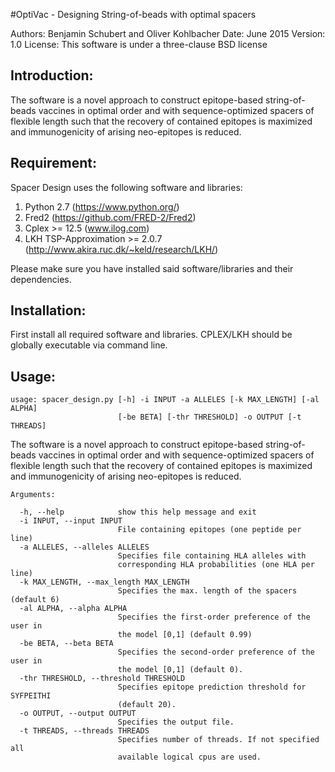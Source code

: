 #OptiVac - Designing String-of-beads with optimal spacers

Authors: Benjamin Schubert and Oliver Kohlbacher
Date: June 2015
Version: 1.0
License: This software is under a three-clause BSD license


Introduction:
-------------
The software is a novel approach to construct epitope-based string-of-beads
vaccines in optimal order and with sequence-optimized spacers of flexible length
such that the recovery of contained epitopes is maximized and immunogenicity of 
arising neo-epitopes is reduced. 

Requirement:
-------------
Spacer Design uses the following software and libraries:

 1.  Python 2.7 (https://www.python.org/)
 2.  Fred2 (https://github.com/FRED-2/Fred2)
 3.  Cplex >= 12.5 (www.ilog.com)
 4.  LKH TSP-Approximation >= 2.0.7 (http://www.akira.ruc.dk/~keld/research/LKH/)

Please make sure you have installed said software/libraries
and their dependencies.


Installation:
-------------
First install all required software and libraries. CPLEX/LKH should be globally executable
via command line. 


Usage:
-------------
```
usage: spacer_design.py [-h] -i INPUT -a ALLELES [-k MAX_LENGTH] [-al ALPHA]
                        [-be BETA] [-thr THRESHOLD] -o OUTPUT [-t THREADS]
```

The software is a novel approach to construct epitope-based string-of-beads
vaccines in optimal order and with sequence-optimized spacers of flexible
length such that the recovery of contained epitopes is maximized and
immunogenicity of arising neo-epitopes is reduced.
```
Arguments:

  -h, --help            show this help message and exit
  -i INPUT, --input INPUT
                        File containing epitopes (one peptide per line)
  -a ALLELES, --alleles ALLELES
                        Specifies file containing HLA alleles with
                        corresponding HLA probabilities (one HLA per line)
  -k MAX_LENGTH, --max_length MAX_LENGTH
                        Specifies the max. length of the spacers (default 6)
  -al ALPHA, --alpha ALPHA
                        Specifies the first-order preference of the user in
                        the model [0,1] (default 0.99)
  -be BETA, --beta BETA
                        Specifies the second-order preference of the user in
                        the model [0,1] (default 0).
  -thr THRESHOLD, --threshold THRESHOLD
                        Specifies epitope prediction threshold for SYFPEITHI
                        (default 20).
  -o OUTPUT, --output OUTPUT
                        Specifies the output file.
  -t THREADS, --threads THREADS
                        Specifies number of threads. If not specified all
                        available logical cpus are used.
```
